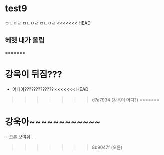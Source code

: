 # test9

ㅁㄴㅇㄹ ㅁㄴㅇㄹ ㅁㄴㅇㄹ
<<<<<<< HEAD
## 헤헷 내가 올림
=======

# 강욱이 뒤짐???
- 어디야?????????????
<<<<<<< HEAD
>>>>>>> d7a7934 (강욱이 어디?)
=======

# 강욱아~~~~~~~~~~~~
--오른 보여줘--
>>>>>>> 8b9047f (오른)
